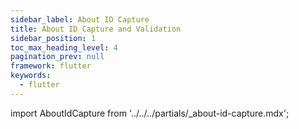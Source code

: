 ```yaml
---
sidebar_label: About ID Capture
title: About ID Capture and Validation
sidebar_position: 1
toc_max_heading_level: 4
pagination_prev: null
framework: flutter
keywords:
  - flutter
---
```


import AboutIdCapture from '../../../partials/_about-id-capture.mdx';

<AboutIdCapture/>